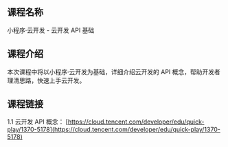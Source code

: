 ## 课程名称

小程序·云开发 - 云开发 API 基础

## 课程介绍

本次课程中将以小程序·云开发为基础，详细介绍云开发的 API 概念，帮助开发者理清思路，快速上手云开发。

## 课程链接

1.1 云开发 API 概念：
[https://cloud.tencent.com/developer/edu/quick-play/1370-5178](https://cloud.tencent.com/developer/edu/quick-play/1370-5178)

